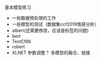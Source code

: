 基本模型练习
- 一些数据预处理的工作
- 一些模型的测试（数据集ccf2019情感分析）
- albert(还需要修改，应该是标签的问题)
- bert
- TextCNN
- robert
- XLNET
参数调整？
多模型的融合、链接
